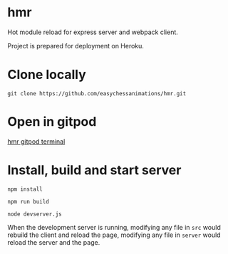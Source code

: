 # hmr

Hot module reload for express server and webpack client.

Project is prepared for deployment on Heroku.

# Clone locally

```
git clone https://github.com/easychessanimations/hmr.git
```

# Open in gitpod

[hmr gitpod terminal](https://gitpod.io/#https://github.com/easychessanimations/hmr)

# Install, build and start server

```
npm install

npm run build

node devserver.js
```

When the development server is running, modifying any file in `src` would rebuild the client and reload the page, 
modifying any file in `server` would reload the server and the page.